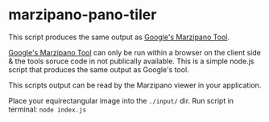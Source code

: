 # marzipano-pano-tiler

This script produces the same output as [Google's Marzipano Tool](https://www.marzipano.net/tool/).

[Google's Marzipano Tool](https://www.marzipano.net/tool/) can only be run within a browser on the client side & the tools soruce code in not publically available.
This is a simple node.js script that produces the same output as Google's tool.

This scripts output can be read by the Marzipano viewer in your application.

Place your equirectangular image into the `./input/` dir.
Run script in terminal: `node index.js`

